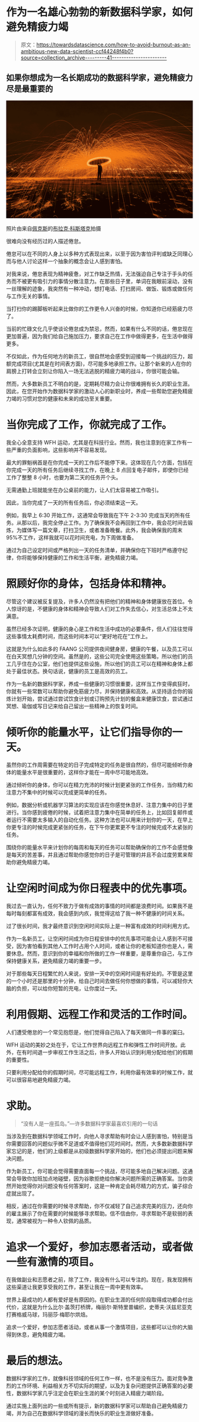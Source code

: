 # 作为一名雄心勃勃的新数据科学家，如何避免精疲力竭

> 原文：<https://towardsdatascience.com/how-to-avoid-burnout-as-an-ambitious-new-data-scientist-ccf44248f4b0?source=collection_archive---------41----------------------->

## 如果你想成为一名长期成功的数据科学家，避免精疲力尽是最重要的

![](img/480a88c1e4c2c59cc675a652059b1e0e.png)

照片由来自[佩克斯](https://www.pexels.com/photo/fireworks-photography-60726/?utm_content=attributionCopyText&utm_medium=referral&utm_source=pexels)的[布拉克·科斯塔克](https://www.pexels.com/@burakkostak?utm_content=attributionCopyText&utm_medium=referral&utm_source=pexels)拍摄

很难向没有经历过的人描述倦怠。

倦怠可以在不同的人身上以多种方式表现出来，以至于因为害怕评判或缺乏同理心而与他人讨论这样一个抽象的概念会让人感到害怕。

对我来说，倦怠表现为精神疲惫，对工作缺乏热情，无法强迫自己专注于手头的任务而不被更有吸引力的事情分散注意力。在那些日子里，单词在我眼前滚动，没有一丝理解的迹象，我突然有一种冲动，想打电话、打扫房间、做饭、锻炼或做任何与工作无关的事情。

当打扫你的踢脚板听起来比做你的工作更令人兴奋的时候，你知道你已经筋疲力尽了。

当前的忙碌文化几乎使谈论倦怠成为禁忌，然而，如果有什么不同的话，倦怠现在更加普遍，因为我们给自己施加压力，要求自己在工作中做得更多，在生活中做得更多。

不仅如此，作为任何地方的新员工，很自然地会感受到迎接每一个挑战的压力，超额完成项目(尤其是在时间表方面)，尽可能多地承担工作。让那个新来的人在你的肩膀上打转会立刻让你陷入一场无法逃脱的精疲力竭的战斗，你很可能会输。

然而，大多数新员工不明白的是，定期耗尽精力会让你很难拥有长久的职业生涯。因此，在您开始作为数据科学家的激动人心的新职业时，养成一些帮助您避免精疲力竭的习惯对您的健康和未来的成功至关重要。

# 当你完成了工作，你就完成了工作。

我全心全意支持 WFH 运动，尤其是在科技行业。然而，我也注意到在家工作有一些严重的负面影响，这些影响并不容易发现。

最大的罪魁祸首是在你完成一天的工作后不能停下来。这体现在几个方面，包括在你完成一天的所有任务后继续寻找工作，在晚上 8 点回复电子邮件，即使你已经工作了整整 8 小时，也要为第二天的任务开个头。

无需通勤上班就能坐在办公桌前的能力，让人们太容易被工作吸引。

因此，当你完成了一天的所有任务后，你必须结束这一天。

例如，我早上 6:30 开始工作，这通常会导致我在下午 2-3:30 完成当天的所有任务。从那以后，我完全停止工作。为了确保我不会再回到工作中，我会花时间去锻炼，为媒体写一篇文章，打扫卫生，或者准备晚餐。此外，我会确保我的周末 95%不工作，这样我就可以花时间充电，为下周做准备。

通过为自己设定时间或严格列出一天的任务清单，并确保你在下班时严格遵守纪律，你将能够保持健康的工作和生活平衡，避免精疲力竭。

# 照顾好你的身体，包括身体和精神。

尽管这个建议被反复提及，许多人仍然没有把他们的精神和身体健康放在首位。令人惊讶的是，不健康的身体和精神会导致人们对工作失去信心，对生活总体上不太满意。

虽然已经多次证明，健康的身心是工作和生活中成功的必要条件，但人们往往觉得这些事情太耗费时间，而这些时间本可以“更好地花在”工作上。

这就是为什么如此多的 FAANG 公司提供夜间健身房，健康的午餐，以及员工可以在白天冥想几分钟的空间。虽然是的，这些公司完全使用这些策略，所以他们的员工几乎住在办公室，他们也提供这些设施，所以他们的员工可以在精神和身体上都处于最佳状态。换句话说，健康的员工是高效的员工。

作为一名新的数据科学家，养成一些健康的习惯很重要，这样当工作变得疯狂时，你就有一些常数可以帮助你避免筋疲力尽，并保持健康和高效。从坚持适合你的锻炼计划开始，尝试通过尝试饮食计划或订购预先计划的餐盒来健康饮食，尝试通过冥想、瑜伽或写日记来给自己留出一些精神上的恢复时间。

# 倾听你的能量水平，让它们指导你的一天。

虽然你的工作周需要在特定的日子完成特定的任务是很自然的，但尽可能倾听你身体的能量水平是很重要的，这样你才能在一周中尽可能地高效。

通过倾听你的身体，你可以在精力充沛的时候计划更紧张的工作任务，当你精力和注意力不集中的时候可以完成更简单的任务。

例如，数据分析或机器学习算法的实现应该在你感觉休息好、注意力集中的日子里进行。当你感到疲倦的时候，试着把注意力集中在简单的任务上，比如回复邮件或者运行不需要太多输入的自动化任务。这种方法也可以用来计划你的一天，在早上你更专注的时候完成更紧张的任务，在下午你更累更不专注的时候完成不太紧张的任务。

围绕你的能量水平来计划你的每周和每天的任务可以帮助确保你的工作不会感觉像是每天的苦差事，并且通过帮助你感觉你的日子是可管理的并且不会过度劳累来帮助你避免精疲力竭。

# 让空闲时间成为你日程表中的优先事项。

我过去一直认为，任何不致力于做有成效的事情的时间都是浪费时间。如果我不是每时每刻都富有成效，我会感到内疚，我觉得这给了我一种不健康的时间关系。

过了很长时间，我才最终意识到空闲时间实际上是一种富有成效的时间利用方式。

作为一名新员工，让空闲时间成为你日程安排中的优先事项可能会让人感到不可接受，因为害怕看到其他人工作时占用个人时间，或者让你的老板知道你也是人，需要休息。然而，意识到你的幸福和你所做的工作一样重要，是尊重你自己，与工作保持健康关系，避免精疲力竭的重要一步。

对于那些每天日程繁忙的人来说，安排一天中的空闲时间是有好处的。不管是这里的一个小时还是那里的十分钟，给自己时间去做任何你想做的事情，可以减轻你大脑的负担，可以给你短暂的充电，让你度过一天。

# 利用假期、远程工作和灵活的工作时间。

人们遭受倦怠的一个常见抱怨是，他们觉得自己陷入了每天做同一件事的窠臼。

WFH 运动的美妙之处在于，它让工作世界向远程工作和弹性工作时间开放。此外，在有时间退一步审视工作生活之后，许多人开始认识到利用分配给他们的假期的重要性。

只要利用分配给你的假期时间，尽可能远程工作，利用你最有效率的时候工作，就可以很容易地避免精疲力竭。

# 求助。

> “没有人是一座孤岛。”—许多数据科学家最喜欢引用的一句话

当涉及到在数据科学领域工作时，向他人寻求帮助有时会让人感到害怕，特别是当你需要回答的问题似乎微不足道或不值得他们花时间时。然而，大多数新数据科学家忘记的是，他们的上级都是从初级数据科学家开始的，他们也必须提出问题来解决问题。

作为新员工，你可能会觉得需要直面每一个挑战，尽可能多地自己解决问题。这通常会导致你加班加点地碰壁，因为谷歌拒绝给你解决问题所需的正确答案。当你突然开始觉得你对问题没有任何答案时，这是一种肯定会耗尽精力的方式，骗子综合症就出现了。

相反，通过在你需要的时候寻求帮助，你不仅减轻了自己追求完美的压力，还向你的雇主展示了你在需要的时候能够寻求帮助。信不信由你，寻求帮助不是软弱的表现，通常被视为一种令人钦佩的品质。

# 追求一个爱好，参加志愿者活动，或者做一些有激情的项目。

在我做副业和志愿者之前，除了工作，我没有什么可以专注的。现在，我发现拥有这些渠道让我更享受我的工作，甚至让我在一周中更有效率。

世界上最成功的人都有爱好是有原因的。在职业生涯的任何阶段取得成功都会付出代价，这就是为什么比尔·盖茨打桥牌，梅丽尔·斯特里普编织，史蒂夫·沃兹尼亚克打赛格威马球，玛丽莎·梅耶尔烘焙。

追求一个爱好，参加志愿者活动，或者从事一个激情项目，这些都可以让你的大脑得到休息，避免精疲力竭。

# 最后的想法。

数据科学家的工作，就像科技领域的任何工作一样，也不是没有压力。面对竞争激烈的工作环境、利益相关方不切实际的期望，以及为复杂问题提供正确答案的必要性，数据科学家几乎注定会在职业生涯的某个时刻进入精疲力竭阶段。

通过实施上面列出的一些或所有提示，新的数据科学家可以帮助自己避免精疲力竭，并为自己在数据科学领域的漫长而快乐的职业生涯做好准备。